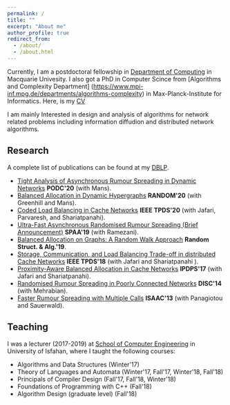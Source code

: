 ```yaml
---
permalink: /
title: ""
excerpt: "About me"
author_profile: true
redirect_from: 
  - /about/
  - /about.html
---
```

Currently, I am a postdoctoral fellowship in [Department of Computing](https://www.mq.edu.au/faculty-of-science-and-engineering/departments-and-schools/department-of-computing) in Macquarie Univesity. I also got a PhD in Computer Scince from [Algorithms and Complexity Department] (https://www.mpi-inf.mpg.de/departments/algorithms-complexity) in Max-Planck-Institute for Informatics. Here, is my [CV](http://alipourmiri.github.io/files/CV.pdf)

I am mainly Interested in design and analysis of algorithms for network related problems including information diffudion and distributed network algorithms.

Research
--------

A complete list of publications can be found at my [DBLP](https://dblp.uni-trier.de/pers/p/Pourmiri:Ali.html). 


- [Tight Analysis of Asynchronous Rumour Spreading in Dynamic Networks](http://alipourmiri.github.io/files/PODC20.pdf) **PODC'20** (with Mans).
- [Balanced Allocation in Dynamic Hypergraphs](http://alipourmiri.github.io/files/RANDOM20.pdf) **RANDOM'20** (with Greenhill and Mans). 
- [Coded Load Balancing in Cache Networks](http://alipourmiri.github.io/files/IEEE20.pdf) **IEEE TPDS'20** (with Jafari, Parvaresh, and Shariatpanahi).
- [Ultra-Fast Asynchronous Randomised Rumour Spreading (Brief Announcement)](http://alipourmiri.github.io/files/SPAA19.pdf) **SPAA'19** (with Ramezani).
- [Balanced Allocation on Graphs: A Random Walk Approach](http://alipourmiri.github.io/files/RSA19.pdf) **Random Struct. & Alg.'19**.
- [Storage, Communication, and Load Balancing Trade-off in distributed Cache Networks](http://alipourmiri.github.io/files/IEEE18.pdf) **IEEE TPDS'18** (with Jafari and Shariatpanahi ).
- [Proximity-Aware Balanced Allocation in Cache Networks](http://alipourmiri.github.io/files/IPDPS17.pdf) **IPDPS'17** (with Jafari and Shariatpanahi).
- [Randomised Rumour Spreading in Poorly Connected Networks](http://alipourmiri.github.io/files/DISC14.pdf) **DISC'14** (with Mehrabian).    
- [Faster Rumour Spreading with Multiple Calls](http://alipourmiri.github.io/files/ISAAC13.pdf) **ISAAC'13** (with Panagiotou and Sauerwald).

Teaching
--------
I was a lecturer (2017-2019) at [School of Computer Engineering](https://comp.ui.ac.ir/en) in University of Isfahan, where I taught the following courses:

- Algorithms and Data Structures (Winter'17)
- Theory of Languages and Automata (Winter'17, Fall'17, Winter'18, Fall'18)
- Principals of Compiler Design (Fall'17, Fall'18, Winter'18)
- Foundations of Programming with C++ (Fall'18)
- Algorithm Design (graduate level) (Fall'18)



